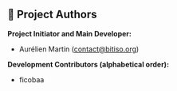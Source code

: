 ## 📜 Project Authors

**Project Initiator and Main Developer:**
- Aurélien Martin (<contact@bitiso.org>)

**Development Contributors (alphabetical order):**
- ficobaa
